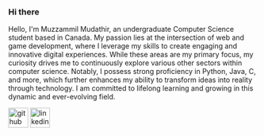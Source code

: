 ### Hi there

Hello, I'm Muzzammil Mudathir, an undergraduate Computer Science student based in Canada. My passion lies at the intersection of web and game development, where I leverage my skills to create engaging and innovative digital experiences. While these areas are my primary focus, my curiosity drives me to continuously explore various other sectors within computer science. Notably, I possess strong proficiency in Python, Java, C, and more, which further enhances my ability to transform ideas into reality through technology. I am committed to lifelong learning and growing in this dynamic and ever-evolving field.

<!---
[![Anurag's GitHub stats](https://github-readme-stats.vercel.app/api?username=MuzzammilMudathir)](https://github.com/anuraghazra/github-readme-stats)
---->

[<img src='https://cdn.jsdelivr.net/npm/simple-icons@3.0.1/icons/github.svg' alt='github' height='40'>](https://github.com/MuzzammilMudathir)  [<img src='https://cdn.jsdelivr.net/npm/simple-icons@3.0.1/icons/linkedin.svg' alt='linkedin' height='40'>](https://www.linkedin.com/in/muzzammilmudathir/)  
<!---
MuzzammilMudathir/MuzzammilMudathir is a ✨ special ✨ repository because its `README.md` (this file) appears on your GitHub profile.
You can click the Preview link to take a look at your changes.
--->

